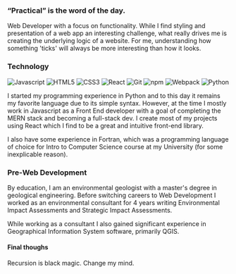 ### “Practical” is the word of the day.
Web Developer with a focus on functionality. While I find styling and presentation of a web app an interesting challenge, what really drives me is creating the underlying logic of a website. For me, understanding how something 'ticks' will always be more interesting than how it looks.

### Technology
![Javascript](https://img.shields.io/badge/-Javascript-100?style=plastic&logo=javascript&color=555555)
![HTML5](https://img.shields.io/badge/-HTML5-100?style=plastic&logo=html5&color=555555)
![CSS3](https://img.shields.io/badge/-CSS3-100?style=plastic&logo=css3&color=555555)
![React](https://img.shields.io/badge/-React-100?style=plastic&logo=React&color=555555)
![Git](https://img.shields.io/badge/-Git-100?style=plastic&logo=git&color=555555)
![npm](https://img.shields.io/badge/-npm-100?style=plastic&logo=npm&color=555555)
![Webpack](https://img.shields.io/badge/-Webpack-100?style=plastic&logo=Webpack&color=555555)
![Python](https://img.shields.io/badge/-Python-100?style=plastic&logo=Python&color=555555)

I started my programming experience in Python and to this day it remains my favorite language due to its simple syntax. However, at the time I mostly work in Javascript as a Front End developer with a goal of completing the MERN  stack and becoming a full-stack dev. I create most of my projects using React which I find to be a great and intuitive front-end library.

I also have some experience in Fortran, which was a programming language of choice for Intro to Computer Science course at my University (for some inexplicable reason).



### Pre-Web Development
By education, I am an environmental geologist with a master's degree in geological engineering.  Before switching careers to Web Development I worked as an environmental consultant for 4 years writing Environmental Impact Assessments and Strategic Impact Assessments.

While working as a consultant I also gained significant experience in Geographical Information System software, primarily QGIS.



#### Final thoughs
Recursion is black magic. Change my mind.



<!--
[![MrDando's GitHub stats](https://github-readme-stats.vercel.app/api?username=MrDando)
-->
